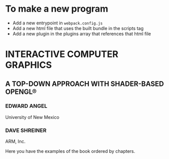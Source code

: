 # To make a new program

- Add a new entrypoint in `webpack.config.js`
- Add a new html file that uses the built bundle in the scripts tag
- Add a new plugin in the plugins array that references that html file

# INTERACTIVE COMPUTER GRAPHICS
## A TOP-DOWN APPROACH WITH SHADER-BASED OPENGL®

### EDWARD ANGEL
University of New Mexico


### DAVE SHREINER
ARM, Inc.

Here you have the examples of the book ordered by chapters.
